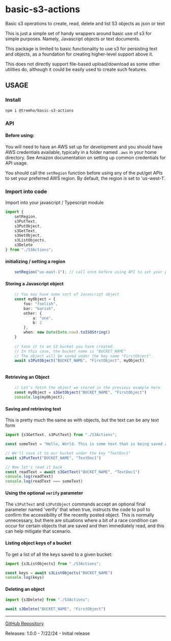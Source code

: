 # basic-s3-actions
Basic s3 operations to create, read, delete and list S3 objects as json or text

This is just a simple set of handy wrappers around basic use of s3 for simple purposes. 
Namely, Javascript objects or text documents.

This package is limited to basic functionality to use s3 for persisting text and objects, as a foundation for creating
higher-level support above it.

This does not directly support file-based upload/download as some other utilities do, although it could be easily used
to create such features.

## USAGE

### Install
`npm i @tremho/basic-s3-actions`

### API

#### Before using:
You will need to have an AWS set up for development and you should have AWS credentials available, typically in a folder named `.aws` in your
home directory.  See Amazon documentation on setting up common credentials for API usage.

You should call the `setRegion` function before using any of the put/get APIs to set your preferred AWS region.
By default, the region is set to 'us-west-1'.

### Import into code
Import into your javascript / Typescript module

```typescript
import {
    setRegion,
    s3PutText,
    s3PutObject,
    s3GetText,
    s3GetObject,
    s3ListObjects,
    s3Delete
} from "./S3Actions";

```

#### initializing / setting a region
```typescript
    setRegion("us-east-1"); // call once before using API to set your preferred region.
```

#### Storing a Javascript object
```typescript
    // You may have some sort of Javascript object
    const myObject = {
        foo: "foolish",
        bar: "barish",
        other: {
            a: "one",
            b: 2
        },
        when: new Date(Date.now).toISOString()
    }
    
    // Save it to an S3 bucket you have created.
    // In this case, the bucket name is "BUCKET_NAME"
    // The object will be saved under the key name "FirstObject".
    await s3PutObject("BUCKET_NAME", "FirstObject", myObject)
    
```

#### Retrieving an Object
```typescript
    // Let's fetch the object we stored in the previous example here
    const myObject = s3GetObject("BUCKET_NAME", "FirstObject")
    console.log(myObject);
```

#### Saving and retrieving text
This is pretty much the same as with objects, but the text can be any text form

```typescript
import {s3GetText, s3PutText} from "./S3Actions";

const someText = "Hello, World. This is some text that is being saved as an example."

// We'll save it to our bucket under the key "TextDoc1"
await s3PutText("BUCKET_NAME", "TextDoc1")

// Now let's read it back
const readText = await s3GetText("BUCKET_NAME", "TextDoc1")
console.log(readText)
console.log(readText === someText)
```

#### Using the optional `verify` parameter
The `s3PutText` and `s3PutObject` commands accept an optional final parameter named 'verify' that when true, 
instructs the code to poll to confirm the accessibility of the recently posted object.  This is normally unnecessary,
but there are situations where a bit of a race condition can occur for certain objects that are saved and then immediately read,
and this can help mitigate that scenario.

#### Listing object keys of a bucket
To get a list of all the keys saved to a given bucket:

```typescript
import {s3ListObjects} from "./S3Actions";

const keys = await s3ListObjects("BUCKET_NAME")
console.log(keys)
```

#### Deleting an object

```typescript
import {s3Delete} from "./S3Actions";

await s3Delete("BUCKET_NAME", "FirstObject")
```
----

[GitHub Repository](https://github.com/tremho/basic-s3-actions)

Releases:
1.0.0 - 7/22/24 - Initial release

 
 
 
 
 

